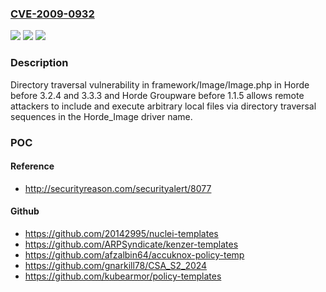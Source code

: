 ### [CVE-2009-0932](https://cve.mitre.org/cgi-bin/cvename.cgi?name=CVE-2009-0932)
![](https://img.shields.io/static/v1?label=Product&message=n%2Fa&color=blue)
![](https://img.shields.io/static/v1?label=Version&message=n%2Fa&color=blue)
![](https://img.shields.io/static/v1?label=Vulnerability&message=n%2Fa&color=brighgreen)

### Description

Directory traversal vulnerability in framework/Image/Image.php in Horde before 3.2.4 and 3.3.3 and Horde Groupware before 1.1.5 allows remote attackers to include and execute arbitrary local files via directory traversal sequences in the Horde_Image driver name.

### POC

#### Reference
- http://securityreason.com/securityalert/8077

#### Github
- https://github.com/20142995/nuclei-templates
- https://github.com/ARPSyndicate/kenzer-templates
- https://github.com/afzalbin64/accuknox-policy-temp
- https://github.com/gnarkill78/CSA_S2_2024
- https://github.com/kubearmor/policy-templates


